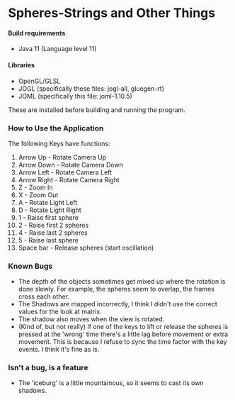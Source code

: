 # Spheres-Strings and Other Things

#### Build requirements 
- Java 11 (Language level 11)

#### Libraries 
- OpenGL/GLSL 
- JOGL (specifically these files: jogl-all, gluegen-rt)
- JOML (specifically this file: joml-1.10.5)

These are installed before building and running the program. 

### How to Use the Application 

The following Keys have functions:

1. Arrow Up - Rotate Camera Up 
2. Arrow Down - Rotate Camera Down 
3. Arrow Left - Rotate Camera Left 
4. Arrow Right - Rotate Camera Right 
5. Z - Zoom In 
6. X - Zoom Out 
7. A - Rotate Light Left
8. D - Rotate Light Right 
9. 1 - Raise first sphere 
10. 2 - Raise first 2 spheres 
11. 4 - Raise last 2 spheres 
12. 5 - Raise last sphere 
13. Space bar - Release spheres (start oscillation)

### Known Bugs 
- The depth of the objects sometimes get mixed up where the rotation is done slowly. For example, the spheres seem to overlap, the frames cross each other.
- The Shadows are mapped incorrectly, I think I didn't use the correct values for the look at matrix.
- The shadow also moves when the view is rotated. 
- (Kind of, but not really) If one of the keys to lift or release the spheres is pressed at the 'wrong' time there's a little lag before movement or extra movement. This is because I refuse to sync the time factor with the key events. I think it's fine as is. 
### Isn't a bug, is a feature 
- The 'iceburg' is a little mountainous, so it seems to cast its own shadows. 
